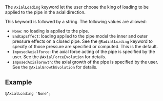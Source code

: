 The `AxialLoading` keyword let the user choose the king of loading to
be applied to the pipe in the axial direction.

This keyword is followed by a string. The following values are
allowed:

- `None`: no loading is applied to the pipe.
- `EndCapEffect`: loading applied to the pipe model the inner and
  outer pressure effects on a closed pipe. See the `@RadialLoading`
  keyword to specify of those pressure are specified or computed. This
  is the default.
- `ImposedAxialForce`: the axial force acting of the pipe is specified
  by the user. See the `@AxialForceEvolution` for details.
- `ImposedAxialGrowth`: the axial growth of the pipe is specified by
  the user. See the `@AxialGrowthEvolution` for details.

## Example

~~~~ {.cpp}
@AxialLoading 'None';
~~~~~~~~
